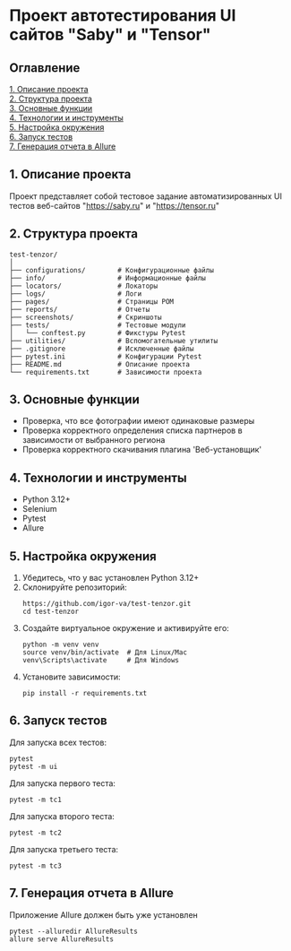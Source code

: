 # Проект автотестирования UI сайтов "Saby" и "Tensor"


## Оглавление
[1. Описание проекта](#1-описание-проекта) \
[2. Структура проекта](#2-структура-проекта) \
[3. Основные функции](#3-основные-функции) \
[4. Технологии и инструменты](#4-технологии-и-инструменты) \
[5. Настройка окружения](#5-настройка-окружения) \
[6. Запуск тестов](#6-запуск-тестов) \
[7. Генерация отчета в Allure](#7-генерация-отчета-в-Allure)


## 1. Описание проекта
Проект представляет собой тестовое задание автоматизированных UI тестов веб-сайтов "https://saby.ru" и "https://tensor.ru"


## 2. Структура проекта
```
test-tenzor/
│
├── configurations/        # Конфигурационные файлы
├── info/                  # Информационные файлы
├── locators/              # Локаторы
├── logs/                  # Логи
├── pages/                 # Страницы POM
├── reports/               # Отчеты
├── screenshots/           # Скриншоты
├── tests/                 # Тестовые модули
│   └── conftest.py        # Фикстуры Pytest
├── utilities/             # Вспомогательные утилиты
├── .gitignore             # Исключенные файлы
├── pytest.ini             # Конфигурации Pytest
├── README.md              # Описание проекта
└── requirements.txt       # Зависимости проекта
```


## 3. Основные функции
- Проверка, что все фотографии имеют одинаковые размеры
- Проверка корректного определения списка партнеров в зависимости от выбранного региона
- Проверка корректного скачивания плагина 'Веб-установщик'


## 4. Технологии и инструменты
- Python 3.12+
- Selenium
- Pytest
- Allure


## 5. Настройка окружения
1. Убедитесь, что у вас установлен Python 3.12+
2. Склонируйте репозиторий:
   ```
   https://github.com/igor-va/test-tenzor.git
   cd test-tenzor
   ```
3. Создайте виртуальное окружение и активируйте его:
   ```
   python -m venv venv
   source venv/bin/activate  # Для Linux/Mac
   venv\Scripts\activate     # Для Windows
   ```
4. Установите зависимости:
   ```
   pip install -r requirements.txt
   ```


## 6. Запуск тестов
Для запуска всех тестов:
```
pytest
pytest -m ui
```

Для запуска первого теста:
```
pytest -m tc1
```

Для запуска второго теста:
```
pytest -m tc2
```

Для запуска третьего теста:
```
pytest -m tc3
```

## 7. Генерация отчета в Allure
Приложение Allure должен быть уже установлен
```
pytest --alluredir AllureResults
allure serve AllureResults
```
